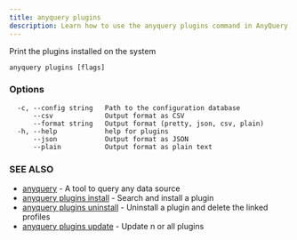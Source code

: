 ```yaml
---
title: anyquery plugins
description: Learn how to use the anyquery plugins command in AnyQuery.
---
```


Print the plugins installed on the system

```
anyquery plugins [flags]
```

### Options

```
  -c, --config string   Path to the configuration database
      --csv             Output format as CSV
      --format string   Output format (pretty, json, csv, plain)
  -h, --help            help for plugins
      --json            Output format as JSON
      --plain           Output format as plain text
```

### SEE ALSO

* [anyquery](../anyquery)	 - A tool to query any data source
* [anyquery plugins install](../anyquery_plugins_install)	 - Search and install a plugin
* [anyquery plugins uninstall](../anyquery_plugins_uninstall)	 - Uninstall a plugin and delete the linked profiles
* [anyquery plugins update](../anyquery_plugins_update)	 - Update n or all plugins
